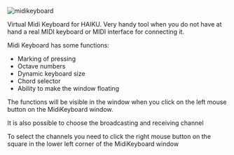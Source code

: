 ![midikeyboard](/HaikuArchives/MidiKeyboard/Screenshot.png)

Virtual Midi Keyboard for HAIKU. Very handy tool when you do not have at hand a real MIDI keyboard or MIDI interface for connecting it.

Midi Keyboard has some functions:
* Marking of pressing
* Octave numbers
* Dynamic keyboard size
* Chord selector
* Ability to make the window floating

The functions will be visible in the window when you click on the left mouse button on the MidiKeyboard window.

It is also possible to choose the broadcasting and receiving channel

To select the channels you need to click the right mouse button on the square in the lower left corner of the MidiKeyboard window
